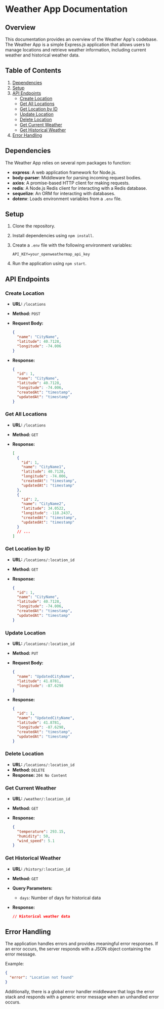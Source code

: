 # Weather App Documentation

## Overview

This documentation provides an overview of the Weather App's codebase. The Weather App is a simple Express.js application that allows users to manage locations and retrieve weather information, including current weather and historical weather data.

## Table of Contents

1. [Dependencies](#dependencies)
2. [Setup](#setup)
3. [API Endpoints](#api-endpoints)
   - [Create Location](#create-location)
   - [Get All Locations](#get-all-locations)
   - [Get Location by ID](#get-location-by-id)
   - [Update Location](#update-location)
   - [Delete Location](#delete-location)
   - [Get Current Weather](#get-current-weather)
   - [Get Historical Weather](#get-historical-weather)
4. [Error Handling](#error-handling)

## Dependencies

The Weather App relies on several npm packages to function:

- **express**: A web application framework for Node.js.
- **body-parser**: Middleware for parsing incoming request bodies.
- **axios**: A promise-based HTTP client for making requests.
- **redis**: A Node.js Redis client for interacting with a Redis database.
- **sequelize**: An ORM for interacting with databases.
- **dotenv**: Loads environment variables from a `.env` file.

## Setup

1. Clone the repository.
2. Install dependencies using `npm install`.
3. Create a `.env` file with the following environment variables:

   ```plaintext
   API_KEY=your_openweathermap_api_key
   ```

4. Run the application using `npm start`.

## API Endpoints

### Create Location

- **URL:** `/locations`
- **Method:** `POST`
- **Request Body:**

  ```json
  {
    "name": "CityName",
    "latitude": 40.7128,
    "longitude": -74.006
  }
  ```

- **Response:**

  ```json
  {
    "id": 1,
    "name": "CityName",
    "latitude": 40.7128,
    "longitude": -74.006,
    "createdAt": "timestamp",
    "updatedAt": "timestamp"
  }
  ```

### Get All Locations

- **URL:** `/locations`
- **Method:** `GET`
- **Response:**

  ```json
  [
    {
      "id": 1,
      "name": "CityName1",
      "latitude": 40.7128,
      "longitude": -74.006,
      "createdAt": "timestamp",
      "updatedAt": "timestamp"
    },
    {
      "id": 2,
      "name": "CityName2",
      "latitude": 34.0522,
      "longitude": -118.2437,
      "createdAt": "timestamp",
      "updatedAt": "timestamp"
    }
    // ...
  ]
  ```

### Get Location by ID

- **URL:** `/locations/:location_id`
- **Method:** `GET`
- **Response:**

  ```json
  {
    "id": 1,
    "name": "CityName",
    "latitude": 40.7128,
    "longitude": -74.006,
    "createdAt": "timestamp",
    "updatedAt": "timestamp"
  }
  ```

### Update Location

- **URL:** `/locations/:location_id`
- **Method:** `PUT`
- **Request Body:**

  ```json
  {
    "name": "UpdatedCityName",
    "latitude": 41.8781,
    "longitude": -87.6298
  }
  ```

- **Response:**

  ```json
  {
    "id": 1,
    "name": "UpdatedCityName",
    "latitude": 41.8781,
    "longitude": -87.6298,
    "createdAt": "timestamp",
    "updatedAt": "timestamp"
  }
  ```

### Delete Location

- **URL:** `/locations/:location_id`
- **Method:** `DELETE`
- **Response:** `204 No Content`

### Get Current Weather

- **URL:** `/weather/:location_id`
- **Method:** `GET`
- **Response:**

  ```json
  {
    "temperature": 293.15,
    "humidity": 50,
    "wind_speed": 5.1
  }
  ```

### Get Historical Weather

- **URL:** `/history/:location_id`
- **Method:** `GET`
- **Query Parameters:**
  - `days`: Number of days for historical data
- **Response:**

  ```json
  // Historical weather data
  ```

## Error Handling

The application handles errors and provides meaningful error responses. If an error occurs, the server responds with a JSON object containing the error message.

Example:

```json
{
  "error": "Location not found"
}
```

Additionally, there is a global error handler middleware that logs the error stack and responds with a generic error message when an unhandled error occurs.
